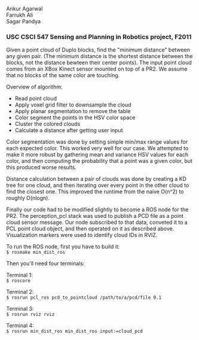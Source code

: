 Ankur Agarwal   
Farrukh Ali   
Sagar Pandya   

### USC CSCI 547 Sensing and Planning in Robotics project, F2011

Given a point cloud of Duplo blocks, find the "minimum distance" between any given pair. (The minimum distance is the shortest distance between the blocks, not the distance bewteen their center points). The input point cloud comes from an XBox Kinect sensor mounted on top of a PR2. We assume that no blocks of the same color are touching.

Overview of algorithm:   

* Read point cloud
* Apply voxel grid filter to downsample the cloud
* Apply planar segmentation to remove the table
* Color segment the points in the HSV color space
* Cluster the colored clouds
* Calculate a distance after getting user input

Color segmentation was done by setting simple min/max range values for each expected color. This worked very well for our case. We attempted to make it more robust by gathering mean and variance HSV values for each color, and then computing the probability that a point was a given color, but this produced worse results. 

Distance calculation between a pair of clouds was done by creating a KD tree for one cloud, and then iterating over every point in the other cloud to find the closest one. This improved the runtime from the naive O(n^2) to roughly O(nlogn).

Finally our code had to be modified slightly to become a ROS node for the PR2. The perception_pcl stack was used to publish a PCD file as a point cloud sensor message. Our node subscribed to that data, conveted it to a PCL point cloud object, and then operated on it as described above. Visualization markers were used to identify cloud IDs in RVIZ.

To run the ROS node, first you have to build it:   
`$ rosmake min_dist_ros`

Then you'll need four terminals:

Terminal 1:   
`$ roscore`

Terminal 2:   
`$ rosrun pcl_ros pcd_to_pointcloud /path/to/a/pcd/file 0.1`

Terminal 3:   
`$ rosrun rviz rviz`

Terminal 4:   
`$ rosrun min_dist_ros min_dist_ros input:=cloud_pcd`
